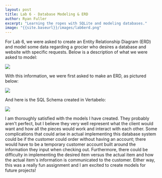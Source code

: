 ```yaml
---
layout: post
title: Lab 6 - Database Modeling & ERD
author: Ryan Fuller
excerpt: "Learning the ropes with SQLite and modeling databases."
image: "{{site.baseurl}}/images/lab6erd.png"
---
```

For Lab 6, we were asked to create an Entity Relationship Diagram (ERD) and model some data regarding a grocier who desires a database and website with specific requests. Below is a description of what we were asked to model:

<span class="image fit">
<img src="{{site.baseurl}}/images/lab6description.png">
</span>

With this information, we were first asked to make an ERD, as pictured below:

<span class="image fit">
<img src="{{site.baseurl}}/images/lab6erd.png">
</span>

And here is the SQL Schema created in Vertabelo:

<span class="image fit">
<img src="{{site.baseurl}}/images/lab6vertabelo.png">
</span>

I am thoroughly satisfied with the models I have created. They probably aren't perfect, but I believe they very well represent what the client would want and how all the pieces would work and interact with each other. Some complications that could arise in actual implementing this database system could be if the customer could order without having an account; there would have to be a temporary customer account built around the information they input when checking out. Furthermore, there could be difficulty in implementing the desired item versus the actual item and how the actual item's information is communicated to the customer. Either way, this was a really fun assignment and I am excited to create models for future projects!